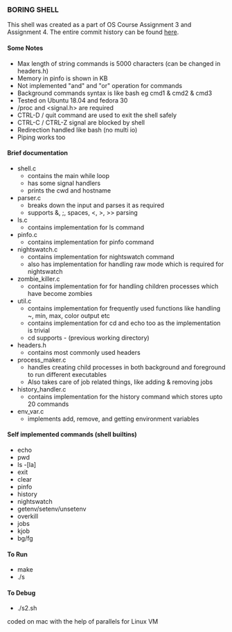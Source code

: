 ### BORING SHELL 
This shell was created as a part of OS Course Assignment 3 and Assignment 4. The entire commit history can be found [here](https://github.com/PulakIIIT/OS_Course_Assignments).

#### Some Notes 
- Max length of string commands is 5000 characters (can be changed in headers.h)
- Memory in pinfo is shown in KB
- Not implemented "and" and "or" operation for commands
- Background commands syntax is like bash eg cmd1 & cmd2 & cmd3
- Tested on Ubuntu 18.04 and fedora 30
- /proc and <signal.h> are required 
- CTRL-D / quit command are used to exit the shell safely
- CTRL-C / CTRL-Z signal are blocked by shell
- Redirection handled like bash (no multi io)
- Piping works too


#### Brief documentation
- shell.c 
    - contains the main while loop
    - has some signal handlers
    - prints the cwd and hostname 
- parser.c
    - breaks down the input and parses it as required
    - supports &, ;, spaces, <, >, >> parsing
- ls.c
    - contains implementation for ls command
- pinfo.c 
    - contains implementation for pinfo command
- nightswatch.c 
    - contains implementation for nightswatch command 
    - also has implementation for handling raw mode which is required for nightswatch
- zombie_killer.c 
    - contains implementation for for handling children processes which have become zombies
- util.c 
    - contains implementation for frequently used functions like handling ~, min, max, color output etc
    - contains implementation for cd and echo too as the implementation is trivial
    - cd supports - (previous working directory)
- headers.h
    - contains most commonly used headers
- process_maker.c
    - handles creating child processes in both background and foreground to run different executables 
    - Also takes care of job related things, like adding & removing jobs
- history_handler.c
    - contains implementation for the history command which stores upto 20 commands
- env_var.c
    - implements add, remove, and getting environment variables

#### Self implemented commands (shell builtins)
- echo
- pwd
- ls -[la]
- exit
- clear
- pinfo
- history
- nightswatch
- getenv/setenv/unsetenv
- overkill
- jobs
- kjob 
- bg/fg


#### To Run
- make
- ./s

#### To Debug
- ./s2.sh

coded on mac with the help of parallels for Linux VM

